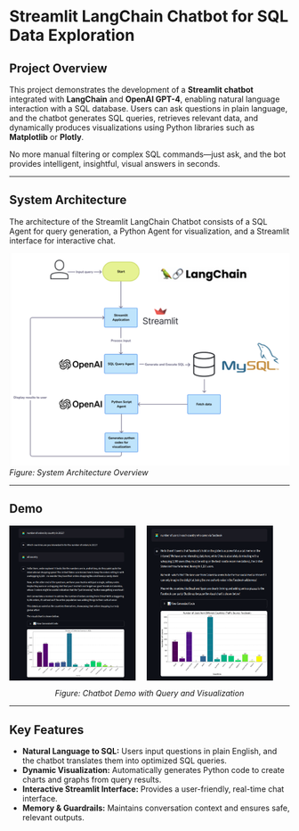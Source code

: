 # Streamlit LangChain Chatbot for SQL Data Exploration

## Project Overview
This project demonstrates the development of a **Streamlit chatbot** integrated with **LangChain** and **OpenAI GPT-4**, enabling natural language interaction with a SQL database. Users can ask questions in plain language, and the chatbot generates SQL queries, retrieves relevant data, and dynamically produces visualizations using Python libraries such as **Matplotlib** or **Plotly**.

No more manual filtering or complex SQL commands—just ask, and the bot provides intelligent, insightful, visual answers in seconds.

---

## System Architecture
The architecture of the Streamlit LangChain Chatbot consists of a SQL Agent for query generation, a Python Agent for visualization, and a Streamlit interface for interactive chat.  

![System Architecture](imgs/image.png)  
*Figure: System Architecture Overview*

---

## Demo

<div style="display: flex; gap: 20px;">
  <img src="imgs/demo1.png" alt="Chatbot Demo 1" width="45%">
  <img src="imgs/demo2.png" alt="Chatbot Demo 2" width="45%">
</div>
<p style="text-align:center;"><em>Figure: Chatbot Demo with Query and Visualization</em></p>


---

## Key Features
- **Natural Language to SQL:** Users input questions in plain English, and the chatbot translates them into optimized SQL queries.  
- **Dynamic Visualization:** Automatically generates Python code to create charts and graphs from query results.  
- **Interactive Streamlit Interface:** Provides a user-friendly, real-time chat interface.  
- **Memory & Guardrails:** Maintains conversation context and ensures safe, relevant outputs.
